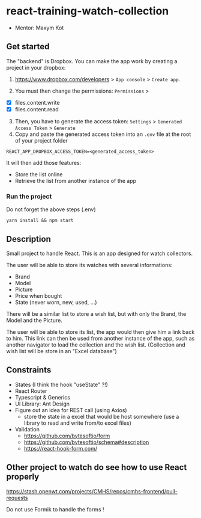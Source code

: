 # react-training-watch-collection

- Mentor: Maxym Kot

## Get started
The "backend" is Dropbox. You can make the app work by creating a project in your dropbox:
1. https://www.dropbox.com/developers > ``App console`` > ``Create app``.

2. You must then change the permissions: ``Permissions`` >
  
  - [x] files.content.write
  - [x] files.content.read

3. Then, you have to generate the access token: ``Settings`` > ``Generated Access Token`` > `Generate`
4. Copy and paste the generated access token into an ``.env`` file at the root of your project folder
```dotenv
REACT_APP_DROPBOX_ACCESS_TOKEN=<generated_access_token>
```

It will then add those features:
- Store the list online
- Retrieve the list from another instance of the app

### Run the project
Do not forget the above steps (.env)
```shell
yarn install && npm start
```


## Description

Small project to handle React. This is an app designed for watch collectors.

The user will be able to store its watches with several informations:

- Brand
- Model
- Picture
- Price when bought
- State (never worn, new, used, ...)

There will be a similar list to store a wish list, but with only the Brand, the Model and the Picture.

The user will be able to store its list, the app would then give him a link back to him. 
This link can then be used from another instance of the app, such as another navigator to load the collection and the wish list.
(Collection and wish list will be store in an "Excel database")

## Constraints

- States (I think the hook "useState" ?!)
- React Router
- Typescript & Generics
- UI Library: Ant Design
- Figure out an idea for REST call (using Axios)
  - store the state in a excel that would be host somewhere (use a library to read and write from/to excel files)
- Validation
  - https://github.com/bytesoftio/form
  - https://github.com/bytesoftio/schema#description
  - https://react-hook-form.com/

## Other project to watch do see how to use React properly

https://stash.openwt.com/projects/CMHS/repos/cmhs-frontend/pull-requests

Do not use Formik to handle the forms !

